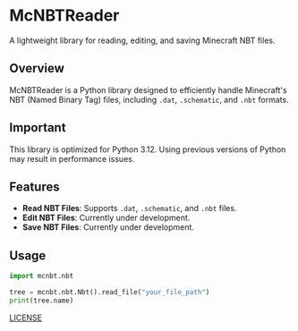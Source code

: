 # McNBTReader
A lightweight library for reading, editing, and saving Minecraft NBT files.

## Overview
McNBTReader is a Python library designed to efficiently handle Minecraft's NBT (Named Binary Tag) files, including `.dat`, `.schematic`, and `.nbt` formats.

## Important
This library is optimized for Python 3.12. Using previous versions of Python may result in performance issues.

## Features
- **Read NBT Files**: Supports `.dat`, `.schematic`, and `.nbt` files.
- **Edit NBT Files**: Currently under development.
- **Save NBT Files**: Currently under development.

## Usage
```python
import mcnbt.nbt

tree = mcnbt.nbt.Nbt().read_file("your_file_path")
print(tree.name)
```
[LICENSE](LICENSE)